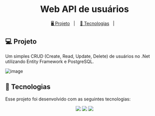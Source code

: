 <h1 align="center">
  Web API de usuários 
</h1>

<p align="center">
  <a href="#-projeto">🖥️ Projeto</a>&nbsp;&nbsp;&nbsp;|&nbsp;&nbsp;&nbsp;
  <a href="#-tecnologias">🚀 Tecnologias</a>&nbsp;&nbsp;&nbsp;|&nbsp;&nbsp;&nbsp;
</p>


## 💻 Projeto

Um simples CRUD (Create, Read, Update, Delete) de usuários no .Net utilizando Entity Framework e PostgreSQL.  

![image](https://drive.google.com/uc?export=view&id=15Q_oAIIr_-yQOPFXBxegErsyLhc3_8KQ)

## 🚀 Tecnologias

Esse projeto foi desenvolvido com as seguintes tecnologias:

<p align="center">
    <img src="https://img.shields.io/badge/C%23-239120?style=for-the-badge&logo=c-sharp&logoColor=white">
    <img src="https://img.shields.io/badge/.NET-5C2D91?style=for-the-badge&logo=.net&logoColor=white">
    <img src="https://img.shields.io/badge/PostgreSQL-316192?style=for-the-badge&logo=postgresql&logoColor=white">
</p>